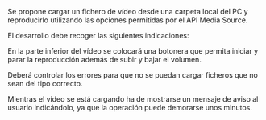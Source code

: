 Se propone cargar un fichero de vídeo desde una carpeta local del PC y reproducirlo utilizando las opciones permitidas por el API Media Source.

El desarrollo debe recoger las siguientes indicaciones:

En la parte inferior del vídeo se colocará una botonera que permita iniciar y parar la reproducción además de subir y bajar el volumen.

Deberá controlar los errores para que no se puedan cargar ficheros que no sean del tipo correcto.

Mientras el vídeo se está cargando ha de mostrarse un mensaje de aviso al usuario indicándolo, ya que la operación puede demorarse unos minutos.

